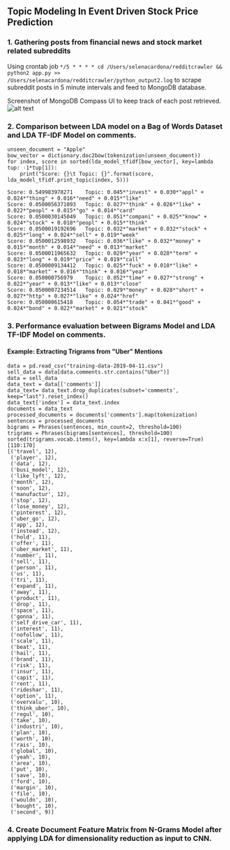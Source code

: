 ## Topic Modeling In Event Driven Stock Price Prediction

### 1. Gathering posts from financial news and stock market related subreddits
Using crontab job `*/5 * * * * cd /Users/selenacardona/redditcrawler && python2 app.py >> /Users/selenacardona/redditcrawler/python_output2.log` to scrape subreddit posts in 5 minute intervals and feed to MongoDB database.

Screenshot of MongoDB Compass UI to keep track of each post retrieved.
![alt text](https://raw.githubusercontent.com/cardosel/Topic-Modeling-In-Event-Driven-Stock-Price-Prediction/master/mongodb_compass.jpg)

### 2. Comparison between LDA model on a Bag of Words Dataset and LDA TF-IDF Model on comments.
```
unseen_document = "Apple"
bow_vector = dictionary.doc2bow(tokenization(unseen_document))
for index, score in sorted(lda_model_tfidf[bow_vector], key=lambda tup: -1*tup[1]):
    print("Score: {}\t Topic: {}".format(score, lda_model_tfidf.print_topic(index, 5)))
    
Score: 0.549983978271	 Topic: 0.045*"invest" + 0.030*"appl" + 0.024*"thing" + 0.016*"need" + 0.015*"like"
Score: 0.0500056371093	 Topic: 0.027*"think" + 0.026*"like" + 0.022*"peopl" + 0.015*"go" + 0.014*"card"
Score: 0.0500030145049	 Topic: 0.051*"compani" + 0.025*"know" + 0.024*"stock" + 0.018*"peopl" + 0.015*"think"
Score: 0.0500019192696	 Topic: 0.032*"market" + 0.032*"stock" + 0.025*"long" + 0.024*"sell" + 0.019*"week"
Score: 0.0500012598932	 Topic: 0.036*"like" + 0.032*"money" + 0.015*"month" + 0.014*"need" + 0.013*"market"
Score: 0.0500011965632	 Topic: 0.029*"year" + 0.028*"term" + 0.023*"long" + 0.019*"price" + 0.019*"call"
Score: 0.0500009134412	 Topic: 0.025*"fuck" + 0.018*"like" + 0.018*"market" + 0.016*"think" + 0.016*"year"
Score: 0.050000756979	 Topic: 0.052*"time" + 0.027*"strong" + 0.022*"year" + 0.013*"like" + 0.013*"close"
Score: 0.0500007234514	 Topic: 0.029*"money" + 0.028*"short" + 0.027*"http" + 0.027*"like" + 0.024*"href"
Score: 0.050000615418	 Topic: 0.054*"trade" + 0.041*"good" + 0.024*"bond" + 0.022*"market" + 0.021*"stock"
```

### 3. Performance evaluation between Bigrams Model and LDA TF-IDF Model on comments.
#### Example: Extracting Trigrams from "Uber" Mentions
```
data = pd.read_csv("training-data-2019-04-11.csv")
sell_data = data[data.comments.str.contains("Uber")]
data = sell_data
data_text = data[['comments']]
data_text= data_text.drop_duplicates(subset='comments', keep="last").reset_index()
data_text['index'] = data_text.index
documents = data_text
processed_documents = documents['comments'].map(tokenization)
sentences = processed_documents
bigrams = Phrases(sentences, min_count=2, threshold=100)
trigrams = Phrases(bigrams[sentences], threshold=100)
sorted(trigrams.vocab.items(), key=lambda x:x[1], reverse=True)[110:170]
[('travel', 12),
 ('player', 12),
 ('data', 12),
 ('busi_model', 12),
 ('like_lyft', 12),
 ('month', 12),
 ('soon', 12),
 ('manufactur', 12),
 ('stop', 12),
 ('lose_money', 12),
 ('pinterest', 12),
 ('uber_go', 12),
 ('app', 12),
 ('instead', 12),
 ('hold', 11),
 ('offer', 11),
 ('uber_market', 11),
 ('number', 11),
 ('sell', 11),
 ('person', 11),
 ('us', 11),
 ('tri', 11),
 ('expand', 11),
 ('away', 11),
 ('product', 11),
 ('drop', 11),
 ('space', 11),
 ('gonna', 11),
 ('self_drive_car', 11),
 ('interest', 11),
 ('nofollow', 11),
 ('scale', 11),
 ('beat', 11),
 ('hail', 11),
 ('brand', 11),
 ('risk', 11),
 ('insur', 11),
 ('capit', 11),
 ('rent', 11),
 ('rideshar', 11),
 ('option', 11),
 ('overvalu', 10),
 ('think_uber', 10),
 ('regul', 10),
 ('take', 10),
 ('industri', 10),
 ('plan', 10),
 ('worth', 10),
 ('rais', 10),
 ('global', 10),
 ('yeah', 10),
 ('area', 10),
 ('put', 10),
 ('save', 10),
 ('ford', 10),
 ('margin', 10),
 ('file', 10),
 ('wouldn', 10),
 ('bought', 10),
 ('second', 9)]
 ```

### 4. Create Document Feature Matrix from N-Grams Model after applying LDA for dimensionality reduction as input to CNN.
